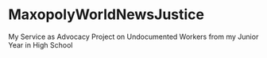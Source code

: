 # MaxopolyWorldNewsJustice
My Service as Advocacy Project on Undocumented Workers from my Junior Year in High School
